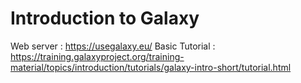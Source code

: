 # Introduction to Galaxy

Web server : https://usegalaxy.eu/
Basic Tutorial : https://training.galaxyproject.org/training-material/topics/introduction/tutorials/galaxy-intro-short/tutorial.html

